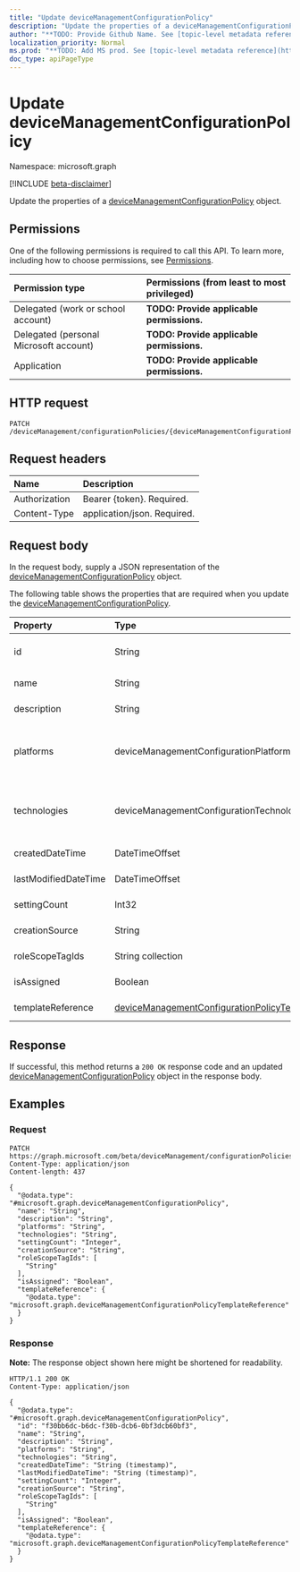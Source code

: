 ```yaml
---
title: "Update deviceManagementConfigurationPolicy"
description: "Update the properties of a deviceManagementConfigurationPolicy object."
author: "**TODO: Provide Github Name. See [topic-level metadata reference](https://msgo.azurewebsites.net/add/document/guidelines/metadata.html#topic-level-metadata)**"
localization_priority: Normal
ms.prod: "**TODO: Add MS prod. See [topic-level metadata reference](https://msgo.azurewebsites.net/add/document/guidelines/metadata.html#topic-level-metadata)**"
doc_type: apiPageType
---
```


# Update deviceManagementConfigurationPolicy
Namespace: microsoft.graph

[!INCLUDE [beta-disclaimer](../../includes/beta-disclaimer.md)]

Update the properties of a [deviceManagementConfigurationPolicy](../resources/intune-devicemanagementconfigurationpolicy.md) object.

## Permissions
One of the following permissions is required to call this API. To learn more, including how to choose permissions, see [Permissions](/graph/permissions-reference).

|Permission type|Permissions (from least to most privileged)|
|:---|:---|
|Delegated (work or school account)|**TODO: Provide applicable permissions.**|
|Delegated (personal Microsoft account)|**TODO: Provide applicable permissions.**|
|Application|**TODO: Provide applicable permissions.**|

## HTTP request

<!-- {
  "blockType": "ignored"
}
-->
``` http
PATCH /deviceManagement/configurationPolicies/{deviceManagementConfigurationPolicyId}
```

## Request headers
|Name|Description|
|:---|:---|
|Authorization|Bearer {token}. Required.|
|Content-Type|application/json. Required.|

## Request body
In the request body, supply a JSON representation of the [deviceManagementConfigurationPolicy](../resources/intune-devicemanagementconfigurationpolicy.md) object.

The following table shows the properties that are required when you update the [deviceManagementConfigurationPolicy](../resources/intune-devicemanagementconfigurationpolicy.md).

|Property|Type|Description|
|:---|:---|:---|
|id|String|**TODO: Add Description** Inherited from [entity](../resources/entity.md)|
|name|String|**TODO: Add Description**|
|description|String|**TODO: Add Description**|
|platforms|deviceManagementConfigurationPlatforms|**TODO: Add Description**. Possible values are: `none`, `macOS`, `windows10X`, `windows10`.|
|technologies|deviceManagementConfigurationTechnologies|**TODO: Add Description**. Possible values are: `none`, `mdm`, `windows10XManagement`, `configManager`.|
|createdDateTime|DateTimeOffset|**TODO: Add Description**|
|lastModifiedDateTime|DateTimeOffset|**TODO: Add Description**|
|settingCount|Int32|**TODO: Add Description**|
|creationSource|String|**TODO: Add Description**|
|roleScopeTagIds|String collection|**TODO: Add Description**|
|isAssigned|Boolean|**TODO: Add Description**|
|templateReference|[deviceManagementConfigurationPolicyTemplateReference](../resources/intune-devicemanagementconfigurationpolicytemplatereference.md)|**TODO: Add Description**|



## Response

If successful, this method returns a `200 OK` response code and an updated [deviceManagementConfigurationPolicy](../resources/intune-devicemanagementconfigurationpolicy.md) object in the response body.

## Examples

### Request
<!-- {
  "blockType": "request",
  "name": "update_devicemanagementconfigurationpolicy"
}
-->
``` http
PATCH https://graph.microsoft.com/beta/deviceManagement/configurationPolicies/{deviceManagementConfigurationPolicyId}
Content-Type: application/json
Content-length: 437

{
  "@odata.type": "#microsoft.graph.deviceManagementConfigurationPolicy",
  "name": "String",
  "description": "String",
  "platforms": "String",
  "technologies": "String",
  "settingCount": "Integer",
  "creationSource": "String",
  "roleScopeTagIds": [
    "String"
  ],
  "isAssigned": "Boolean",
  "templateReference": {
    "@odata.type": "microsoft.graph.deviceManagementConfigurationPolicyTemplateReference"
  }
}
```


### Response
**Note:** The response object shown here might be shortened for readability.
<!-- {
  "blockType": "response",
  "truncated": true
}
-->
``` http
HTTP/1.1 200 OK
Content-Type: application/json

{
  "@odata.type": "#microsoft.graph.deviceManagementConfigurationPolicy",
  "id": "f30bb6dc-b6dc-f30b-dcb6-0bf3dcb60bf3",
  "name": "String",
  "description": "String",
  "platforms": "String",
  "technologies": "String",
  "createdDateTime": "String (timestamp)",
  "lastModifiedDateTime": "String (timestamp)",
  "settingCount": "Integer",
  "creationSource": "String",
  "roleScopeTagIds": [
    "String"
  ],
  "isAssigned": "Boolean",
  "templateReference": {
    "@odata.type": "microsoft.graph.deviceManagementConfigurationPolicyTemplateReference"
  }
}
```

